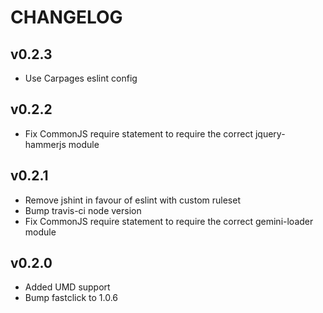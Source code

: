 # CHANGELOG

## v0.2.3

  - Use Carpages eslint config

## v0.2.2

  - Fix CommonJS require statement to require the correct jquery-hammerjs module

## v0.2.1

  - Remove jshint in favour of eslint with custom ruleset
  - Bump travis-ci node version
  - Fix CommonJS require statement to require the correct gemini-loader module

## v0.2.0

  - Added UMD support
  - Bump fastclick to 1.0.6
